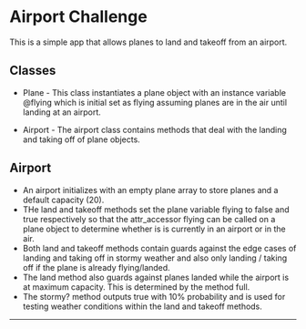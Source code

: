 Airport Challenge
=================
This is a simple app that allows planes to land and takeoff from an airport.

Classes
---------
- Plane - This class instantiates a plane object with an instance variable @flying which is initial set as flying assuming planes are in the air until landing at an airport.

- Airport - The airport class contains methods that deal with the landing and taking off of plane objects.

Airport
-------
- An airport initializes with an empty plane array to store planes and a default capacity (20).
- THe land and takeoff methods set the plane variable flying to false and true respectively so that the attr_accessor flying can be called on a plane object to determine whether is is currently in an airport or in the air.
- Both land and takeoff methods contain guards against the edge cases of landing and taking off in stormy weather and also only landing / taking off if the plane is already flying/landed.
- The land method also guards against planes landed while the airport is at maximum capacity. This is determined by the method full.
- The stormy? method outputs true with 10% probability and is used for testing weather conditions within the land and takeoff methods.


-----
